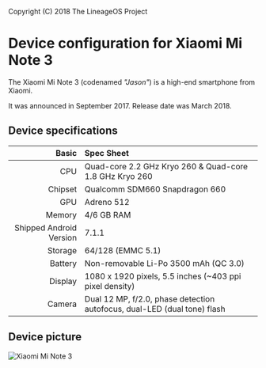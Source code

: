 Copyright (C) 2018 The LineageOS Project

Device configuration for Xiaomi Mi Note 3
=========================================

The Xiaomi Mi Note 3 (codenamed _"Jason"_) is a high-end smartphone from Xiaomi.

It was announced in September 2017. Release date was March 2018.

## Device specifications

Basic   | Spec Sheet
-------:|:-------------------------
CPU     | Quad-core 2.2 GHz Kryo 260 & Quad-core 1.8 GHz Kryo 260
Chipset | Qualcomm SDM660 Snapdragon 660
GPU     | Adreno 512
Memory  | 4/6 GB RAM
Shipped Android Version | 7.1.1
Storage | 64/128 (EMMC 5.1)
Battery | Non-removable Li-Po 3500 mAh (QC 3.0)
Display | 1080 x 1920 pixels, 5.5 inches (~403 ppi pixel density)
Camera  | Dual 12 MP, f/2.0, phase detection autofocus, dual-LED (dual tone) flash

## Device picture

![Xiaomi Mi Note 3](https://i8.mifile.cn/a1/pms_1511228659.82086527!560x560.jpg "Xiaomi Mi Note 3 in blue")
